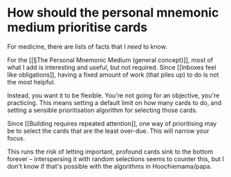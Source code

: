 # How should the personal mnemonic medium prioritise cards
For medicine, there are lists of facts that I *need* to know.

For the [[§The Personal Mnemonic Medium (general concept)]], most of what I add is interesting and useful, but not required. Since [[Inboxes feel like obligations]], having a fixed amount of work (that piles up) to do is not the most helpful.

Instead, you want it to be flexible. You're not going for an objective, you're practicing. This means setting a default limit on how many cards to do, and setting a sensible prioritisation algorithm for selecting those cards.

Since [[Building requires repeated attention]], one way of prioritising may be to select the cards that are the least over-due. This will narrow your focus.

This runs the risk of letting important, profound cards sink to the bottom forever – interspersing it with random selections seems to counter this, but I don't know if that's possible with the algorithms in Hoochiemama/papa.

<!-- #Life -->

<!-- {BearID:C142EA1D-AE22-4482-9C2D-FEBBD8F96810-15756-00001303B853EB0E} -->
